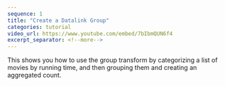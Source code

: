 ```yaml
---
sequence: 1
title: "Create a Datalink Group"
categories: tutorial
video_url: https://www.youtube.com/embed/7bIbmQUN6f4
excerpt_separator: <!--more-->
---
```


This shows you how to use the group transform by categorizing a list of movies by running time, and then grouping them and creating an aggregated count.
<!--more-->
